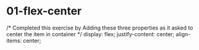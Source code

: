 # 01-flex-center
 /* Completed this exercise by Adding these three properties as it asked to center the item in container  */
  display: flex;
  justify-content: center;
  align-items: center;